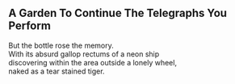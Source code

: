 A Garden To Continue The Telegraphs You Perform
-----------------------------------------------
But the bottle rose the memory.  
With its absurd gallop rectums of a neon ship  
discovering within the area outside a lonely wheel,  
naked as a tear stained tiger.  
